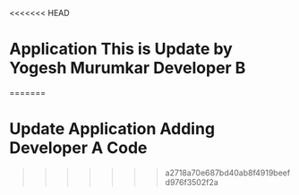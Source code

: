 <<<<<<< HEAD
# Application This is Update by Yogesh Murumkar Developer B
=======
# Update Application Adding Developer A Code
>>>>>>> a2718a70e687bd40ab8f4919beefd976f3502f2a
